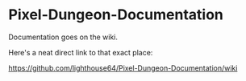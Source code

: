 # Pixel-Dungeon-Documentation
Documentation goes on the wiki.

Here's a neat direct link to that exact place:

https://github.com/lighthouse64/Pixel-Dungeon-Documentation/wiki
